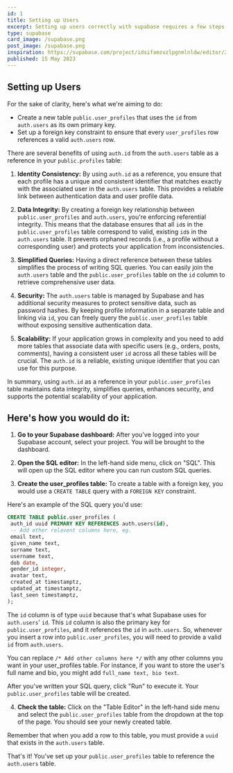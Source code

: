 ```yaml
---
id: 1
title: Setting up Users
excerpt: Setting up users correctly with supabase requires a few steps to start
type: supabase
card_image: /supabase.png
post_image: /supabase.png
inspiration: https://supabase.com/project/idsifamzvzlpgnmlnldw/editor/29363?sort=id%3Aasc
published: 15 May 2023
---
```


## Setting up Users

For the sake of clarity, here's what we're aiming to do:

- Create a new table `public.user_profiles` that uses the `id` from `auth.users` as its own primary
  key.
- Set up a foreign key constraint to ensure that every `user_profiles` row references a valid
  `auth.users` row.

There are several benefits of using `auth.id` from the `auth.users` table as a reference in your
`public.profiles` table:

1. **Identity Consistency:** By using `auth.id` as a reference, you ensure that each profile has a
   unique and consistent identifier that matches exactly with the associated user in the
   `auth.users` table. This provides a reliable link between authentication data and user profile
   data.

2. **Data Integrity:** By creating a foreign key relationship between `public.user_profiles` and
   `auth.users`, you're enforcing referential integrity. This means that the database ensures that
   all `id`s in the `public.user_profiles` table correspond to valid, existing `id`s in the
   `auth.users` table. It prevents orphaned records (i.e., a profile without a corresponding user)
   and protects your application from inconsistencies.

3. **Simplified Queries:** Having a direct reference between these tables simplifies the process of
   writing SQL queries. You can easily join the `auth.users` table and the `public.user_profiles`
   table on the `id` column to retrieve comprehensive user data.

4. **Security:** The `auth.users` table is managed by Supabase and has additional security measures
   to protect sensitive data, such as password hashes. By keeping profile information in a separate
   table and linking via `id`, you can freely query the `public.user_profiles` table without
   exposing sensitive authentication data.

5. **Scalability:** If your application grows in complexity and you need to add more tables that
   associate data with specific users (e.g., orders, posts, comments), having a consistent user `id`
   across all these tables will be crucial. The `auth.id` is a reliable, existing unique identifier
   that you can use for this purpose.

In summary, using `auth.id` as a reference in your `public.user_profiles` table maintains data
integrity, simplifies queries, enhances security, and supports the potential scalability of your
application.


## Here's how you would do it:

1. **Go to your Supabase dashboard:** After you've logged into your Supabase account, select your
   project. You will be brought to the dashboard.

2. **Open the SQL editor:** In the left-hand side menu, click on "SQL". This will open up the SQL
   editor where you can run custom SQL queries.

3. **Create the user_profiles table:** To create a table with a foreign key, you would use a
   `CREATE TABLE` query with a `FOREIGN KEY` constraint.

Here's an example of the SQL query you'd use:

```sql
CREATE TABLE public.user_profiles (
 auth_id uuid PRIMARY KEY REFERENCES auth.users(id),
 -- Add other relavent columns here, eg.
 email text,
 given_name text,
 surname text,
 username text,
 dob date,
 gender_id integer,
 avatar text,
 created_at timestamptz,
 updated_at timestamptz,
 last_seen timestamptz,
);
```

The `id` column is of type `uuid` because that's what Supabase uses for `auth.users`' `id`. This
`id` column is also the primary key for `public.user_profiles`, and it references the `id` in
`auth.users`. So, whenever you insert a row into `public.user_profiles`, you will need to provide a
valid `id` from `auth.users`.

You can replace `/* Add other columns here */` with any other columns you want in your user_profiles
table. For instance, if you want to store the user's full name and bio, you might add
`full_name text, bio text`.

After you've written your SQL query, click "Run" to execute it. Your `public.user_profiles` table
will be created.

4. **Check the table:** Click on the "Table Editor" in the left-hand side menu and select the
   `public.user_profiles` table from the dropdown at the top of the page. You should see your newly
   created table.

Remember that when you add a row to this table, you must provide a `uuid` that exists in the
`auth.users` table.

That's it! You've set up your `public.user_profiles` table to reference the `auth.users` table.
